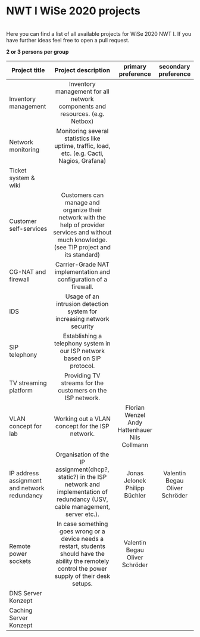 # NWT I WiSe 2020 projects
<br/>
Here you can find a list of all available projects for WiSe 2020 NWT I.  
If you have further ideas feel free to open a pull request.  

**2 or 3 persons per group**

| Project title | Project description | primary preference | secondary preference |
|----------------------  | :---------------------------: | :--------------------: | :--------------------: |
|Inventory management    | Inventory management for all network components and resources. (e.g. Netbox) | |
|Network monitoring      | Monitoring several statistics like uptime, traffic, load, etc. (e.g. Cacti, Nagios, Grafana) | |
|Ticket system & wiki    | | |
|Customer self-services  | Customers can manage and organize their network with the help of provider services and without much knowledge. (see TIP project and its standard) | |
|CG-NAT and firewall     | Carrier-Grade NAT implementation and configuration of a firewall. | |
|IDS                     | Usage of an intrusion detection system for increasing network security | |
|SIP telephony           | Establishing a telephony system in our ISP network based on SIP protocol. | |
|TV streaming platform   | Providing TV streams for the customers on the ISP network. | |
|VLAN concept for lab    | Working out a VLAN concept for the ISP network. | Florian Wenzel<br/>Andy Hattenhauer<br/>Nils Collmann 
|IP address assignment and network redundancy | Organisation of the IP assignment(dhcp?, static?) in the ISP network and implementation of redundancy (USV, cable management, server etc.). | Jonas Jelonek<br/>Philipp Büchler | Valentin Begau<br/>Oliver Schröder
|Remote power sockets    | In case something goes wrong or a device needs a restart, students should have the ability the remotely control the power supply of their desk setups. | Valentin Begau<br/>Oliver Schröder | |
|DNS Server Konzept      || |
|Caching Server Konzept  || |
